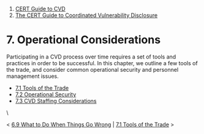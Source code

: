 



1.  [CERT Guide to CVD](index.md)
2.  [The CERT Guide to Coordinated Vulnerability
    Disclosure](The-CERT-Guide-to-Coordinated-Vulnerability-Disclosure_47677443.md)


# 7. Operational Considerations 








Participating in a CVD process over time requires a set of tools and
practices in order to be successful. In this chapter, we outline a few
tools of the trade, and consider common operational security and
personnel management issues.

-   [7.1 Tools of the Trade](7.1-Tools-of-the-Trade_47677493.md)
-   [7.2 Operational Security](7.2-Operational-Security_47677494.md)
-   [7.3 CVD Staffing
    Considerations](7.3-CVD-Staffing-Considerations_47677495.md)

\



\< [6.9 What to Do When Things Go
Wrong](6.9-What-to-Do-When-Things-Go-Wrong_47677491.md) \| [7.1 Tools
of the Trade](7.1-Tools-of-the-Trade_47677493.md) \>














